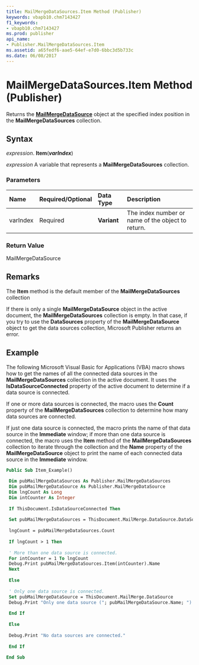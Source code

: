 ```yaml
---
title: MailMergeDataSources.Item Method (Publisher)
keywords: vbapb10.chm7143427
f1_keywords:
- vbapb10.chm7143427
ms.prod: publisher
api_name:
- Publisher.MailMergeDataSources.Item
ms.assetid: a65fedf6-aae5-64ef-e7d0-6bbc3d5b733c
ms.date: 06/08/2017
---
```



# MailMergeDataSources.Item Method (Publisher)

Returns the  **[MailMergeDataSource](Publisher.MailMergeDataSource.md)** object at the specified index position in the **MailMergeDataSources** collection.


## Syntax

 _expression_. **Item**(**_varIndex_**)

 _expression_ A variable that represents a  **MailMergeDataSources** collection.


### Parameters



|**Name**|**Required/Optional**|**Data Type**|**Description**|
|:-----|:-----|:-----|:-----|
|varIndex|Required| **Variant**|The index number or name of the object to return.|

### Return Value

MailMergeDataSource


## Remarks

The  **Item** method is the default member of the **MailMergeDataSources** collection

If there is only a single  **MailMergeDataSource** object in the active document, the **MailMergeDataSources** collection is empty. In that case, if you try to use the **DataSources** property of the **MailMergeDataSource** object to get the data sources collection, Microsoft Publisher returns an error.


## Example

The following Microsoft Visual Basic for Applications (VBA) macro shows how to get the names of all the connected data sources in the  **MailMergeDataSources** collection in the active document. It uses the **IsDataSourceConnected** property of the active document to determine if a data source is connected.

If one or more data sources is connected, the macro uses the  **Count** property of the **MailMergeDataSources** collection to determine how many data sources are connected.

If just one data source is connected, the macro prints the name of that data source in the  **Immediate** window; if more than one data source is connected, the macro uses the **Item** method of the **MailMergeDataSources** collection to iterate through the collection and the **Name** property of the **MailMergeDataSource** object to print the name of each connected data source in the **Immediate** window.




```vb
Public Sub Item_Example() 
 
 Dim pubMailMergeDataSources As Publisher.MailMergeDataSources 
 Dim pubMailMergeDataSource As Publisher.MailMergeDataSource 
 Dim lngCount As Long 
 Dim intCounter As Integer 
 
 If ThisDocument.IsDataSourceConnected Then 
 
 Set pubMailMergeDataSources = ThisDocument.MailMerge.DataSource.DataSources 
 
 lngCount = pubMailMergeDataSources.Count 
 
 If lngCount > 1 Then 
 
 ' More than one data source is connected. 
 For intCounter = 1 To lngCount 
 Debug.Print pubMailMergeDataSources.Item(intCounter).Name 
 Next 
 
 Else 
 
 ' Only one data source is connected. 
 Set pubMailMergeDataSource = ThisDocument.MailMerge.DataSource 
 Debug.Print "Only one data source ("; pubMailMergeDataSource.Name; ") is connected." 
 
 End If 
 
 Else 
 
 Debug.Print "No data sources are connected." 
 
 End If 
 
End Sub
```


